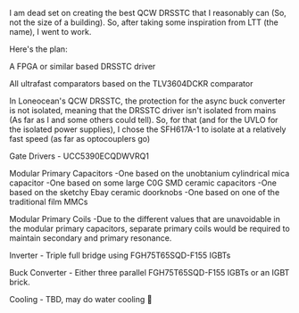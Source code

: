 I am dead set on creating the best QCW DRSSTC that I reasonably can (So, not the size of a building). So, after taking some inspiration from LTT (the name), I went to work.

Here's the plan:

A FPGA or similar based DRSSTC driver

All ultrafast comparators based on the TLV3604DCKR comparator

In Loneocean's QCW DRSSTC, the protection for the async buck converter is not isolated, meaning that the DRSSTC driver isn't isolated from mains (As far as I and some others could tell). So, for that (and for the UVLO for the isolated power supplies), I chose the SFH617A-1 to isolate at a relatively fast speed (as far as optocouplers go)

Gate Drivers - UCC5390ECQDWVRQ1

Modular Primary Capacitors
      -One based on the unobtanium cylindrical mica capacitor
      -One based on some large C0G SMD ceramic capacitors
      -One based on the sketchy Ebay ceramic doorknobs
      -One based on one of the traditional film MMCs
      
Modular Primary Coils
      -Due to the different values that are unavoidable in the modular primary capacitors, separate primary coils would be required to maintain secondary and primary resonance.
      
Inverter - Triple full bridge using FGH75T65SQD-F155 IGBTs

Buck Converter - Either three parallel FGH75T65SQD-F155 IGBTs or an IGBT brick.

Cooling - TBD, may do water cooling :troll:
